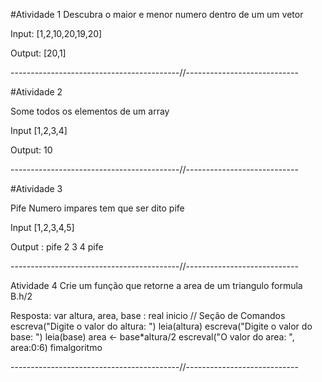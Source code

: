 
#Atividade 1
Descubra o maior e menor numero dentro de um um vetor

Input: [1,2,10,20,19,20]

Output: [20,1]

------------------------------------------//----------------------------

#Atividade 2

Some todos os elementos de um array 

Input [1,2,3,4]

Output: 10

------------------------------------------//----------------------------

#Atividade 3

Pife Numero impares tem que ser dito pife

Input [1,2,3,4,5]

Output : 
         pife
         2
         3
         4
         pife

------------------------------------------//----------------------------

Atividade 4 
Crie um função que retorne a area de um triangulo formula B.h/2

Resposta:
var
 altura, area, base : real
inicio
// Seção de Comandos
escreva("Digite o valor do altura: ")
    leia(altura)
    escreva("Digite o valor do base: ")
    leia(base)
    area <- base*altura/2
    escreval("O valor do area: ", area:0:6)
fimalgoritmo


------------------------------------------//----------------------------



